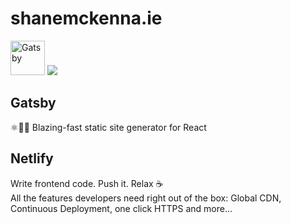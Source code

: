 # shanemckenna.ie

<a target="_blank"><img alt="Gatsby" src="https://www.gatsbyjs.org/monogram.svg" width="55"></a>
<a target="_blank"><img src="https://www.netlify.com/img/global/badges/netlify-color-accent.svg"/></a>

## Gatsby

⚛️📄🚀 Blazing-fast static site generator for React

## Netlify
Write frontend code. Push it. Relax :coffee:
<br/>
All the features developers need right out of the box: Global CDN, Continuous Deployment, one click HTTPS and more…
